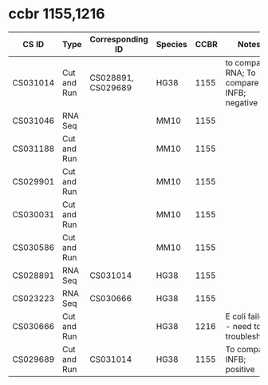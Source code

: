 # ccbr 1155,1216
| CS ID | Type | Corresponding ID | Species | CCBR | Notes |
| -------- | -------- | -------- | -------- | -------- | -------- |
| CS031014 | Cut and Run | CS028891, CS029689 | HG38 | 1155 | to compare RNA; To compare INFB; negative |
| CS031046 | RNA Seq |  | MM10 | 1155 | |
| CS031188 | Cut and Run |  | MM10 | 1155 | |
| CS029901 | Cut and Run | | MM10 | 1155 |
| CS030031 | Cut and Run | | MM10 | 1155 |
| CS030586 | Cut and Run | | MM10 | 1155 |
| CS028891 | RNA Seq | CS031014 | HG38 | 1155 |
| CS023223 | RNA Seq | CS030666 | HG38 | 1155 |
| CS030666 | Cut and Run | | HG38 | 1216 | E coli failed - need to troubleshoot |
| CS029689 | Cut and Run |CS031014 | HG38 | 1155 | To compare INFB; positive |

